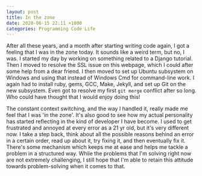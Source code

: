 ```yaml
---
layout: post
title: In the zone
date: 2020-06-15 22:11 +1000
categories: Programming Code Life
---
```

After all these years, and a month after starting writing code again, I got a feeling that I was in the zone today. It sounds like a weird term, but no, I was. I started my day by working on something related to a Django tutorial. Then I moved to resolve the SSL issue on this webpage, which I could after some help from a dear friend. I then moved to set up Ubuntu subsystem on Windows and using that instead of Windows Cmd for command-line work. I again had to install ruby, gems, GCC, Make, Jekyll, and set up Git on the new subsystem. Even got to resolve my first ```git merge``` conflict after so long. Who could have thought that I would enjoy doing this!

The constant context switching, and the way I handled it, really made me feel that I was 'in the zone'. It's also good to see how my actual personality has started reflecting in the kind of developer I have become. I used to get frustrated and annoyed at every error as a 21 yr old, but it's very different now. I take a step back, think about all the possible reasons behind an error in a certain order, read up about it, try fixing it, and then eventually fix it. There's some mechanism which keeps me at ease and helps me tackle a problem in a structured way. While the problems that I'm solving right now are not extremely challenging, I still hope that I'm able to retain this attitude towards problem-solving when it comes to that.
